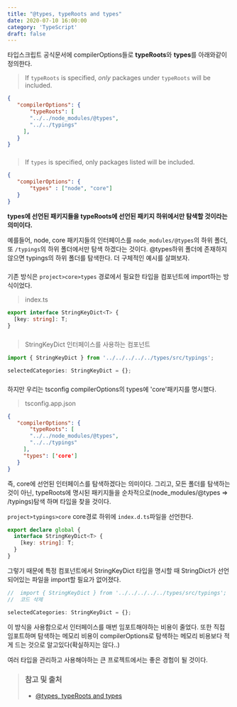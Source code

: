 ```yaml
---
title: "@types, typeRoots and types"
date: 2020-07-10 16:00:00
category: 'TypeScript'
draft: false
---
```


타입스크립트 공식문서에 compilerOptions들로 **typeRoots**와 **types**를 아래와같이 정의한다.

> If `typeRoots` is specified, *only* packages under `typeRoots` will be included.

```json
{
   "compilerOptions": {
	   "typeRoots": [
       "../../node_modules/@types",
       "../../typings"
     ],
   }
}
```

### 

### 

>  If `types` is specified, only packages listed will be included.

```json
{
   "compilerOptions": {
       "types" : ["node", "core"]
   }
}
```

**types에 선언된 패키지들을 typeRoots에 선언된 패키지 하위에서만 탐색할 것이라는 의미이다.** 

예를들어, node, core 패키지들의 인터페이스를 `node_modules/@types`의 하위 폴더, 또 `/typings`의 하위 폴더에서만 탐색 하겠다는 것이다. @types하위 폴더에 존재하지 않으면 typings의 하위 폴더를 탐색한다. 더 구체적인 예시를 살펴보자.

### 

### 

기존 방식은 `project>core>types` 경로에서 필요한 타입을 컴포넌트에 import하는 방식이었다.

> index.ts

```ts
export interface StringKeyDict<T> {
  [key: string]: T;
}
```

### 

> StringKeyDict 인터페이스를 사용하는 컴포넌트

```ts
import { StringKeyDict } from '../../../../../types/src/typings';

selectedCategories: StringKeyDict = {};
```

### 

하지만 우리는 tsconfig compilerOptions의 types에 'core'패키지를 명시했다. 

> tsconfig.app.json

```json
{
   "compilerOptions": {
	   "typeRoots": [
       "../../node_modules/@types",
       "../../typings"
     ],
     "types": ['core']
   }
}
```



즉, core에 선언된 인터페이스를 탐색하겠다는 의미이다. 그리고, 모든 폴더를 탐색하는 것이 아닌, typeRoots에 명시된 패키지들을 순차적으로(node_modules/@types => /typings)탐색 하며 타입을 찾을 것이다.

 `project>typings>core` core경로 하위에 `index.d.ts`파일을 선언한다. 

```ts
export declare global {
  interface StringKeyDict<T> {
    [key: string]: T;
  }
}
```



그렇기 때문에 특정  컴포넌트에서 StringKeyDict 타입을 명시할 때 StringDict가 선언되어있는 파일을 import할 필요가 없어졌다. 

```ts
//  import { StringKeyDict } from '../../../../../types/src/typings';
//  코드 삭제

selectedCategories: StringKeyDict = {};
```

이 방식을 사용함으로서 인터페이스를 매번 임포트해야하는 비용이 줄었다. 또한 직접 임포트하며 탐색하는 메모리 비용이 compilerOptions로 탐색하는 메모리 비용보다 적게 드는 것으로 알고있다(확실하지는 않다..) 

여러 타입을 관리하고 사용해야하는 큰 프로젝트에서는 좋은 경험이 될 것이다.



> ### 참고 및 출처
>
> - [@types, typeRoots and types ](https://www.typescriptlang.org/docs/handbook/tsconfig-json.html#types-typeroots-and-types)